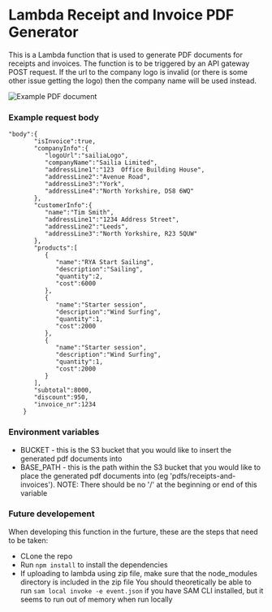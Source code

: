 # Lambda Receipt and Invoice PDF Generator

This is a Lambda function that is used to generate PDF documents for receipts and invoices. The function is to be triggered by an API gateway POST request.
If the url to the company logo is invalid (or there is some other issue getting the logo) then the company name will be used instead.

![Example PDF document](https://i.ibb.co/9Zd8tsH/Screenshot-2023-12-13-131810.png)

### Example request body
```
"body":{
       "isInvoice":true,
       "companyInfo":{
          "logoUrl":"sailiaLogo",
          "companyName":"Sailia Limited",
          "addressLine1":"123  Office Building House",
          "addressLine2":"Avenue Road",
          "addressLine3":"York",
          "addressLine4":"North Yorkshire, DS8 6WQ"
       },
       "customerInfo":{
          "name":"Tim Smith",
          "addressLine1":"1234 Address Street",
          "addressLine2":"Leeds",
          "addressLine3":"North Yorkshire, R23 5QUW"
       },
       "products":[
          {
             "name":"RYA Start Sailing",
             "description":"Sailing",
             "quantity":2,
             "cost":6000
          },
          {
             "name":"Starter session",
             "description":"Wind Surfing",
             "quantity":1,
             "cost":2000
          },
          {
             "name":"Starter session",
             "description":"Wind Surfing",
             "quantity":1,
             "cost":2000
          }
       ],
       "subtotal":8000,
       "discount":950,
       "invoice_nr":1234
    }
```

### Environment variables
- BUCKET - this is the S3 bucket that you would like to insert the generated pdf documents into
- BASE_PATH - this is the path within the S3 bucket that you would like to place the generated pdf documents into (eg 'pdfs/receipts-and-invoices'). NOTE: There should be no '/' at the beginning or end of this variable

### Future developement
When developing this function in the furture, these are the steps that need to be taken:
- CLone the repo
- Run ```npm install``` to install the dependencies
- If uploading to lambda using zip file, make sure that the node_modules directory is included in the zip file
You should theoretically be able to run ```sam local invoke -e event.json``` if you have SAM CLI installed, but it seems to run out of memory when run locally
